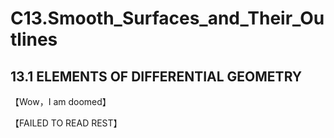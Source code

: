 # C13.Smooth_Surfaces_and_Their_Outlines

## 13.1 ELEMENTS OF DIFFERENTIAL GEOMETRY

【Wow，I am doomed】

【FAILED TO READ REST】